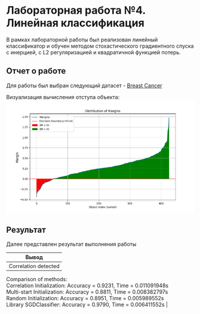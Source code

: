 
# Лабораторная работа №4. Линейная классификация

В рамках лабораторной работы был реализован линейный классификатор и обучен методом стохастического градиентного спуска с инерцией, с L2 регуляризацией и квадратичной функцией потерь.

## Отчет о работе

Для работы был выбран следующий датасет - [Breast Cancer](https://www.kaggle.com/datasets/rahmasleam/breast-cancer)

Визуализация вычисления отступа объекта:
![distrib](./img/distrib.png)

## Результат

Далее представлен результат выполнения работы  

|   Вывод   |
|---|
| Correlation detected  
Comparison of methods:  
Correlation Initialization: Accuracy = 0.9231, Time = 0.011091948s  
Multi-start Initialization: Accuracy = 0.8811, Time = 0.008382797s  
Random Initialization: Accuracy = 0.8951, Time = 0.005989552s  
Library SGDClassifier: Accuracy = 0.9790, Time = 0.006411552s   |  